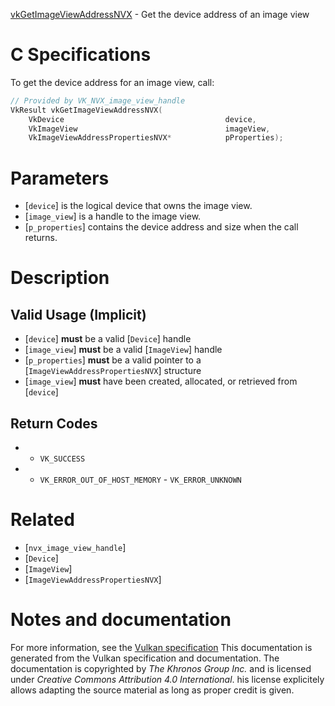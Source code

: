 [vkGetImageViewAddressNVX](https://www.khronos.org/registry/vulkan/specs/1.3-extensions/man/html/vkGetImageViewAddressNVX.html) - Get the device address of an image view

# C Specifications
To get the device address for an image view, call:
```c
// Provided by VK_NVX_image_view_handle
VkResult vkGetImageViewAddressNVX(
    VkDevice                                    device,
    VkImageView                                 imageView,
    VkImageViewAddressPropertiesNVX*            pProperties);
```

# Parameters
- [`device`] is the logical device that owns the image view.
- [`image_view`] is a handle to the image view.
- [`p_properties`] contains the device address and size when the call returns.

# Description
## Valid Usage (Implicit)
-  [`device`] **must**  be a valid [`Device`] handle
-  [`image_view`] **must**  be a valid [`ImageView`] handle
-  [`p_properties`] **must**  be a valid pointer to a [`ImageViewAddressPropertiesNVX`] structure
-  [`image_view`] **must**  have been created, allocated, or retrieved from [`device`]

## Return Codes
*   - `VK_SUCCESS` 
*   - `VK_ERROR_OUT_OF_HOST_MEMORY`  - `VK_ERROR_UNKNOWN`

# Related
- [`nvx_image_view_handle`]
- [`Device`]
- [`ImageView`]
- [`ImageViewAddressPropertiesNVX`]

# Notes and documentation
For more information, see the [Vulkan specification](https://www.khronos.org/registry/vulkan/specs/1.3-extensions/html/vkspec.html)
This documentation is generated from the Vulkan specification and documentation.
The documentation is copyrighted by *The Khronos Group Inc.* and is licensed under *Creative Commons Attribution 4.0 International*.
his license explicitely allows adapting the source material as long as proper credit is given.
        